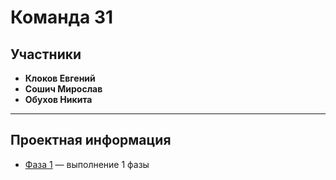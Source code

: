 # Команда 31

## Участники
- **Клоков Евгений**  
- **Сошич Мирослав**  
- **Обухов Никита**

---

## Проектная информация
- [Фаза 1](https://github.com/FunnyMogila/ProjectManagment_group31/tree/main/%D0%A4%D0%B0%D0%B7%D0%B0_1) — выполнение 1 фазы  

